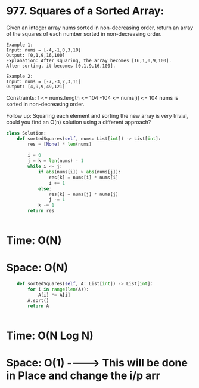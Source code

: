 # 977. Squares of a Sorted Array:

Given an integer array nums sorted in non-decreasing order, return an array of the squares of each number sorted in non-decreasing order.

```
Example 1:
Input: nums = [-4,-1,0,3,10]
Output: [0,1,9,16,100]
Explanation: After squaring, the array becomes [16,1,0,9,100].
After sorting, it becomes [0,1,9,16,100].
```

```
Example 2:
Input: nums = [-7,-3,2,3,11]
Output: [4,9,9,49,121]
 ```

Constraints:
1 <= nums.length <= 104
-104 <= nums[i] <= 104
nums is sorted in non-decreasing order.
 
Follow up: Squaring each element and sorting the new array is very trivial, could you find an O(n) solution using a different approach?


```python
class Solution:
    def sortedSquares(self, nums: List[int]) -> List[int]:
        res = [None] * len(nums)
        
        i = 0
        j = k = len(nums) - 1
        while i <= j:
            if abs(nums[i]) > abs(nums[j]):
                res[k] = nums[i] * nums[i]
                i += 1
            else:
                res[k] = nums[j] * nums[j]
                j -= 1
            k -= 1
        return res
      
```

# Time: O(N)
# Space: O(N)


```python
    def sortedSquares(self, A: List[int]) -> List[int]:
        for i in range(len(A)):
            A[i] *= A[i]
        A.sort()
        return A
     
```

# Time: O(N Log N) 
# Space: O(1) ----> This will be done in Place and change the i/p arr
